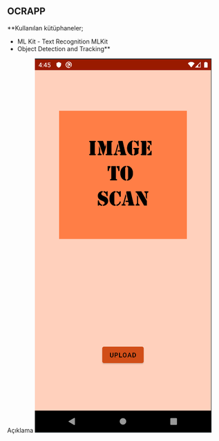 ## OCRAPP

 **Kullanılan kütüphaneler;
 - ML Kit - Text Recognition MLKit   
 - Object Detection and Tracking**

Açıklama
![image](https://github.com/berkedursunoglu/OCRApp/blob/master/ocrapp/ss1.png)
